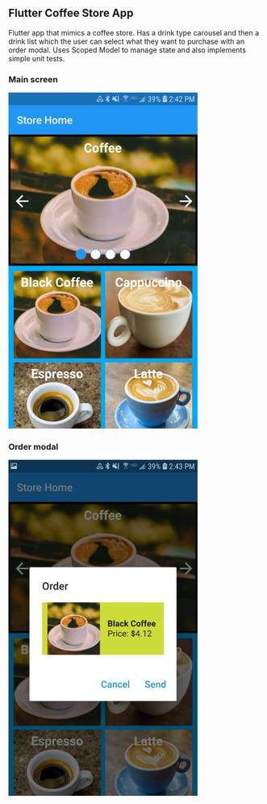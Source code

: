 ## Flutter Coffee Store App

Flutter app that mimics a coffee store.  Has a drink type carousel and then a drink list which the
user can select what they want to purchase with an order modal.  Uses Scoped Model to manage state
and also implements simple unit tests.

### Main screen
![](https://github.com/kupchoy/Flutter-Coffee-Store-App/blob/master/coffe_store_app_main.jpg "main")

### Order modal
![]( https://github.com/kupchoy/Flutter-Coffee-Store-App/blob/master/coffe_store_app_order.jpg "order")
